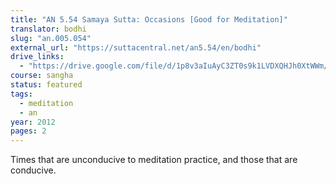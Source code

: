 ```yaml
---
title: "AN 5.54 Samaya Sutta: Occasions [Good for Meditation]"
translator: bodhi
slug: "an.005.054"
external_url: "https://suttacentral.net/an5.54/en/bodhi"
drive_links:
  - "https://drive.google.com/file/d/1p8v3aIuAyC3ZT0s9k1LVDXQHJh0XtWWm/view?usp=drivesdk"
course: sangha
status: featured
tags:
  - meditation
  - an
year: 2012
pages: 2
---
```


Times that are unconducive to meditation practice, and those that are conducive.
